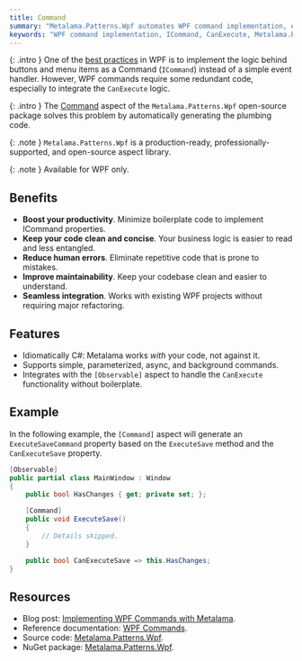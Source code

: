 ```yaml
---
title: Command
summary: "Metalama.Patterns.Wpf automates WPF command implementation, enhancing productivity by reducing boilerplate code and supporting `CanExecute` logic."
keywords: "WPF command implementation, ICommand, CanExecute, Metalama.Patterns.Wpf, boilerplate code, command automation"
---
```


{: .intro }
One of the [best practices](https://metalama.net/blog/wpf-best-practices-2024) in WPF is to implement the logic behind buttons and menu items as a Command (`ICommand`) instead of a simple event handler. However, WPF commands require some redundant code, especially to integrate the `CanExecute` logic.

{: .intro }
The [Command](https://doc.metalama.net/patterns/wpf/command) aspect of the `Metalama.Patterns.Wpf` open-source package solves this problem by automatically generating the plumbing code.

{: .note }
`Metalama.Patterns.Wpf` is a production-ready, professionally-supported, and open-source aspect library. <i class="supported no-tooltip"></i>

{: .note }
Available for WPF only.

## Benefits

* **Boost your productivity**. Minimize boilerplate code to implement ICommand properties.
* **Keep your code clean and concise**. Your business logic is easier to read and less entangled.
* **Reduce human errors**. Eliminate repetitive code that is prone to mistakes.
* **Improve maintainability**. Keep your codebase clean and easier to understand.
* **Seamless integration**. Works with existing WPF projects without requiring major refactoring.

## Features

* Idiomatically C#: Metalama works _with_ your code, not against it.
* Supports simple, parameterized, async, and background commands.
* Integrates with the `[Observable]` aspect to handle the `CanExecute` functionality without boilerplate.

## Example

In the following example, the `[Command]` aspect will generate an `ExecuteSaveCommand` property based on the `ExecuteSave` method and the `CanExecuteSave` property.

```csharp
[Observable]
public partial class MainWindow : Window
{
    public bool HasChanges { get; private set; };

    [Command]
    public void ExecuteSave()
    {
        // Details skipped.
    }

    public bool CanExecuteSave => this.HasChanges;
}
```

## Resources

* Blog post: [Implementing WPF Commands with Metalama](https://metalama.net/blog/wpf-command-metalama).
* Reference documentation: [WPF Commands](https://doc.metalama.net/patterns/wpf/command).
* Source code: [Metalama.Patterns.Wpf](https://github.com/metalama/Metalama.Patterns/tree/HEAD/src/Metalama.Patterns.Wpf).
* NuGet package: [Metalama.Patterns.Wpf](https://www.nuget.org/packages/Metalama.Patterns.Wpf).
